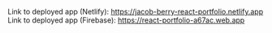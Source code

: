 Link to deployed app (Netlify): https://jacob-berry-react-portfolio.netlify.app
Link to deployed app (Firebase): https://react-portfolio-a67ac.web.app
